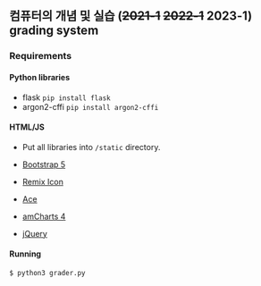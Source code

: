 ## 컴퓨터의 개념 및 실습 (~~2021-1~~ ~~2022-1~~ 2023-1) grading system

### Requirements

#### Python libraries

* flask ```pip install flask```
* argon2-cffi ```pip install argon2-cffi```

#### HTML/JS

* Put all libraries into ```/static``` directory.

* [Bootstrap 5](https://getbootstrap.com/)
* [Remix Icon](https://remixicon.com/)
* [Ace](https://ace.c9.io/)
* [amCharts 4](https://www.amcharts.com/)
* [jQuery](https://jquery.com/)

#### Running

```sh
$ python3 grader.py
```